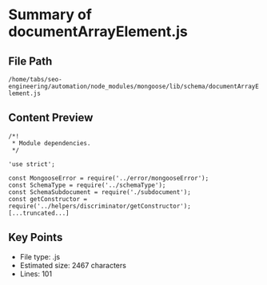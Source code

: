 # Summary of documentArrayElement.js
  
## File Path
`/home/tabs/seo-engineering/automation/node_modules/mongoose/lib/schema/documentArrayElement.js`

## Content Preview
```
/*!
 * Module dependencies.
 */

'use strict';

const MongooseError = require('../error/mongooseError');
const SchemaType = require('../schemaType');
const SchemaSubdocument = require('./subdocument');
const getConstructor = require('../helpers/discriminator/getConstructor');
[...truncated...]
```

## Key Points
- File type: .js
- Estimated size: 2467 characters
- Lines: 101

